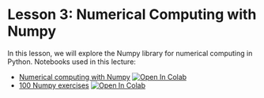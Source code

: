 # **Lesson 3: Numerical Computing with Numpy**
In this lesson, we will explore the Numpy library for numerical computing in Python. Notebooks used in this lecture:

* [Numerical computing with Numpy]() [![Open In Colab](https://colab.research.google.com/assets/colab-badge.svg)]()
* [100 Numpy exercises]() [![Open In Colab](https://colab.research.google.com/assets/colab-badge.svg)]()

